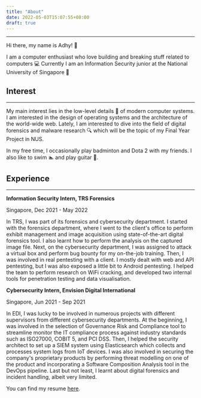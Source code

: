 ```yaml
---
title: "About"
date: 2022-05-03T15:07:55+08:00
draft: true
---
```


---
Hi there, my name is Adhy! :wave:

I am a computer enthusiast who love building and breaking stuff related to computers :computer:
Currently I am an Information Security junior at the National University of Singapore :tiger:


## Interest
---
My main interest lies in the low-level details :wrench: of modern computer systems. I am interested in the design of operating systems and the architecture of the world-wide web. Lately, I am interested to dive into the field of digital forensics and malware research :mag: which will be the topic of my Final Year Project in NUS.

In my free time, I occasionally play badminton and Dota 2 with my friends. I also like to swim :swimmer: and play guitar :guitar:.

## Experience 
---
**Information Security Intern, TRS Forensics**

Singapore, Dec 2021 - May 2022

 In TRS, I was part of its forensics and cybersecurity department. I started with the forensics department, where I went to the client's office to perform exhibit management and image acquisition using state-of-the-art digital forensics tool. I also learnt how to perform the analysis on the captured image file. Next, on the cybersecurity department, I was assigned to attack a virtual box and perform bug bounty for my on-the-job training. Then, I was involved in real pentesting with a client. I mostly dealt with web and API pentesting, but I was also exposed a little bit to Android pentesting. I helped the team to perform research on WiFi cracking, and developed two internal tools for penetration testing and data visualisation.

**Cybersecurity Intern, Envision Digital International** 

Singapore, Jun 2021 - Sep 2021

In EDI, I was lucky to be involved in numerous projects with different supervisors from different cybersecurity departments. At the beginning, I was involved in the selection of Governance Risk and Compliance tool to streamline monitor the IT compliance process against industry standards such as ISO27000, COBIT 5, and PCI DSS. Then, I helped the security architect to set up a SIEM system using Elasticsearch which collects and processes system logs from IoT devices. I was also involved in securing the company's proprietary products by performing threat modelling on one of the product and incorporating a Software Composition Analysis tool in the DevOps pipeline. Last but not least, I learnt about digital forensics and incident handling, albeit very limited.

You can find my resume [here](/resume.pdf).
